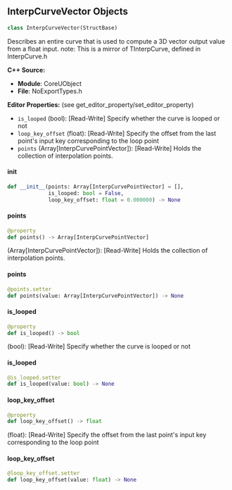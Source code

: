 ## InterpCurveVector Objects

```python
class InterpCurveVector(StructBase)
```

Describes an entire curve that is used to compute a 3D vector output value from a float input.
note: This is a mirror of TInterpCurve<FVector>, defined in InterpCurve.h

**C++ Source:**

- **Module**: CoreUObject
- **File**: NoExportTypes.h

**Editor Properties:** (see get_editor_property/set_editor_property)

- ``is_looped`` (bool):  [Read-Write] Specify whether the curve is looped or not
- ``loop_key_offset`` (float):  [Read-Write] Specify the offset from the last point's input key corresponding to the loop point
- ``points`` (Array[InterpCurvePointVector]):  [Read-Write] Holds the collection of interpolation points.

<a id="unreal.InterpCurveVector.__init__"></a>

#### __init__

```python
def __init__(points: Array[InterpCurvePointVector] = [],
             is_looped: bool = False,
             loop_key_offset: float = 0.000000) -> None
```

<a id="unreal.InterpCurveVector.points"></a>

#### points

```python
@property
def points() -> Array[InterpCurvePointVector]
```

(Array[InterpCurvePointVector]):  [Read-Write] Holds the collection of interpolation points.

<a id="unreal.InterpCurveVector.points"></a>

#### points

```python
@points.setter
def points(value: Array[InterpCurvePointVector]) -> None
```

<a id="unreal.InterpCurveVector.is_looped"></a>

#### is_looped

```python
@property
def is_looped() -> bool
```

(bool):  [Read-Write] Specify whether the curve is looped or not

<a id="unreal.InterpCurveVector.is_looped"></a>

#### is_looped

```python
@is_looped.setter
def is_looped(value: bool) -> None
```

<a id="unreal.InterpCurveVector.loop_key_offset"></a>

#### loop_key_offset

```python
@property
def loop_key_offset() -> float
```

(float):  [Read-Write] Specify the offset from the last point's input key corresponding to the loop point

<a id="unreal.InterpCurveVector.loop_key_offset"></a>

#### loop_key_offset

```python
@loop_key_offset.setter
def loop_key_offset(value: float) -> None
```

<a id="unreal.InterpCurveVector2D"></a>